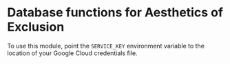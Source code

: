 # Database functions for Aesthetics of Exclusion

To use this module, point the `SERVICE_KEY` environment variable to the location of your Google Cloud credentials file.
